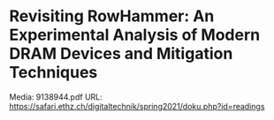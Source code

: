 # Revisiting RowHammer: An Experimental Analysis of Modern DRAM Devices and Mitigation Techniques

Media: 9138944.pdf
URL: https://safari.ethz.ch/digitaltechnik/spring2021/doku.php?id=readings
